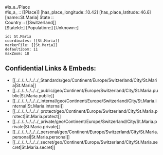 ﻿---
location: [46.6,10.42] 
mapzoom: [7,12] 
mapmarker: city 
type: City
tags:
- geo/City


SpocWebEntityId: 34473
isDeleted: false
confidential: public

---
#is_a_/Place  
#is_a_ :: [[Place]] 
[has_place_longitude::10.42] 
[has_place_latitude::46.6] 
[name::St.Maria] 
State ::  
Country :: [[Switzerland]]  
[StateId::] 
[Population::] 
[Unknown::] 


```leaflet
id: St.Maria
coordinates: [[St.Maria]] 
markerFile: [[St.Maria]] 
defaultZoom: 11 
maxZoom: 18
```


## Confidential Links & Embeds: 
- [[../../../../../../_Standards/geo/Continent/Europe/Switzerland/City/St.Maria|St.Maria]] 
- [[../../../../../../_public/geo/Continent/Europe/Switzerland/City/St.Maria.public|St.Maria.public]] 
- [[../../../../../../_internal/geo/Continent/Europe/Switzerland/City/St.Maria.internal|St.Maria.internal]] 
- [[../../../../../../_protect/geo/Continent/Europe/Switzerland/City/St.Maria.protect|St.Maria.protect]] 
- [[../../../../../../_private/geo/Continent/Europe/Switzerland/City/St.Maria.private|St.Maria.private]] 
- [[../../../../../../_personal/geo/Continent/Europe/Switzerland/City/St.Maria.personal|St.Maria.personal]] 
- [[../../../../../../_secret/geo/Continent/Europe/Switzerland/City/St.Maria.secret|St.Maria.secret]] 

